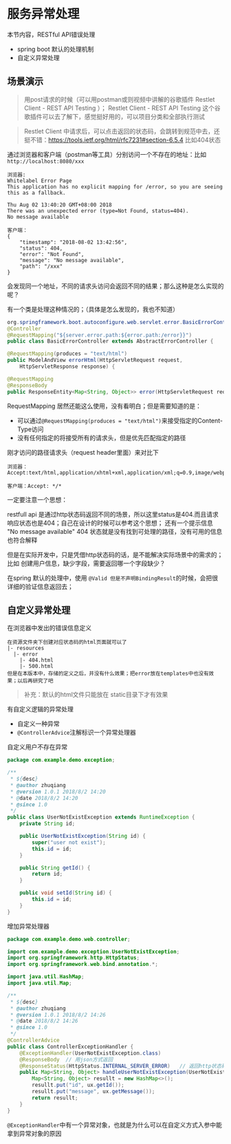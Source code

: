 # 服务异常处理

本节内容，RESTful API错误处理

* spring boot 默认的处理机制
* 自定义异常处理

## 场景演示

> 用post请求的时候（可以用postman或则视频中讲解的谷歌插件 Restlet Client - REST API Testing ）；
Restlet Client - REST API Testing 这个谷歌插件可以去了解下，感觉挺好用的，可以项目分类和全部执行测试

> Restlet Client 中请求后，可以点击返回的状态码，会跳转到规范中去，还挺不错：https://tools.ietf.org/html/rfc7231#section-6.5.4 比如404状态

通过浏览器和客户端（postman等工具）分别访问一个不存在的地址：比如 `http://localhost:8080/xxx`

```
浏览器:
Whitelabel Error Page
This application has no explicit mapping for /error, so you are seeing this as a fallback.

Thu Aug 02 13:40:20 GMT+08:00 2018
There was an unexpected error (type=Not Found, status=404).
No message available

客户端：
{
    "timestamp": "2018-08-02 13:42:56",
    "status": 404,
    "error": "Not Found",
    "message": "No message available",
    "path": "/xxx"
}

```

会发现同一个地址，不同的请求头访问会返回不同的结果；那么这种是怎么实现的呢？

有一个类是处理这种情况的；（具体是怎么发现的，我也不知道）
```java
org.springframework.boot.autoconfigure.web.servlet.error.BasicErrorController
@Controller
@RequestMapping("${server.error.path:${error.path:/error}}")
public class BasicErrorController extends AbstractErrorController {

@RequestMapping(produces = "text/html")
public ModelAndView errorHtml(HttpServletRequest request,
    HttpServletResponse response) {

@RequestMapping
@ResponseBody
public ResponseEntity<Map<String, Object>> error(HttpServletRequest request) {      
```
RequestMapping 居然还能这么使用，没有看明白；但是需要知道的是：

* 可以通过`@RequestMapping(produces = "text/html")`来接受指定的Content-Type访问
* 没有任何指定的将接受所有的请求头，但是优先匹配指定的路径

刚才访问的路径请求头（request header里面）来对比下
```
浏览器：Accept:text/html,application/xhtml+xml,application/xml;q=0.9,image/webp,image/apng,*/*;q=0.8

客户端：Accept:	*/*
```

一定要注意一个思想：

restfull api 是通过http状态码返回不同的场景，所以这里status是404.而且请求响应状态也是404；自己在设计的时候可以参考这个思想；
还有一个提示信息  "No message available" 404 状态就是没有找到可处理的路径，没有可用的信息也符合解释


但是在实际开发中，只是凭借http状态码的话，是不能解决实际场景中的需求的；
比如 创建用户信息，缺少字段，需要返回哪一个字段缺少？

在spring 默认的处理中，使用 `@Valid 但是不声明BindingResult`的时候，会把很详细的验证信息返回去；

## 自定义异常处理

在浏览器中发出的错误信息定义

```
在资源文件夹下创建对应状态码的html页面就可以了
|- resources
  |- error
    |- 404.html
    |- 500.html
但是在本版本中，存储的定义之后，并没有什么效果；把error放在templates中也没有效果；以后再研究了吧
```
> 补充：默认的html文件只能放在 static目录下才有效果

有自定义逻辑的异常处理

* 自定义一种异常
* `@ControllerAdvice`注解标识一个异常处理器

自定义用户不存在异常
```java
package com.example.demo.exception;

/**
 * ${desc}
 * @author zhuqiang
 * @version 1.0.1 2018/8/2 14:20
 * @date 2018/8/2 14:20
 * @since 1.0
 */
public class UserNotExistException extends RuntimeException {
    private String id;

    public UserNotExistException(String id) {
        super("user not exist");
        this.id = id;
    }

    public String getId() {
        return id;
    }

    public void setId(String id) {
        this.id = id;
    }
}
```

增加异常处理器
```java
package com.example.demo.web.controller;

import com.example.demo.exception.UserNotExistException;
import org.springframework.http.HttpStatus;
import org.springframework.web.bind.annotation.*;

import java.util.HashMap;
import java.util.Map;

/**
 * ${desc}
 * @author zhuqiang
 * @version 1.0.1 2018/8/2 14:26
 * @date 2018/8/2 14:26
 * @since 1.0
 */
@ControllerAdvice
public class ControllerExceptionHandler {
    @ExceptionHandler(UserNotExistException.class)
    @ResponseBody  // 用json方式返回
    @ResponseStatus(HttpStatus.INTERNAL_SERVER_ERROR)   // 返回http状态码
    public Map<String, Object> handleUserNotExistException(UserNotExistException ux) {
        Map<String, Object> resullt = new HashMap<>();
        resullt.put("id", ux.getId());
        resullt.put("message", ux.getMessage());
        return resullt;
    }
}
```

`@ExceptionHandler`中有一个异常对象，也就是为什么可以在自定义方式入参中能拿到异常对象的原因
